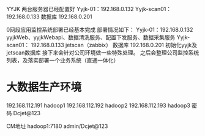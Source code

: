 YYJK
两台服务器已经配置好
Yyjk-01：192.168.0.132
Yyjk-scan01： 192.168.0.133
数据库  192.168.0.201

0网段应用监控系统部署已经基本完成
部署情况如下：
Yyjk-01：192.168.0.132    yyjkWeb、yyjkWebapi、数据清洗服务、配置下发服务、数据采集服务
Yyjk-scan01： 192.168.0.133  jetscan（zabbix）
数据库  192.168.0.201  初始化yyjk及jetscan数据库
接下来会针对公司环境做一些特殊处理。
之后会整理公司监控系统列表，及落实部署一个业务系统（直通一体化）



# 大数据生产环境
192.168.112.191 hadoop1
192.168.112.192 hadoop2
192.168.112.193 hadoop3
密码 Dcjet@123

CM地址 
hadoop1:7180
admin/Dcjet@123